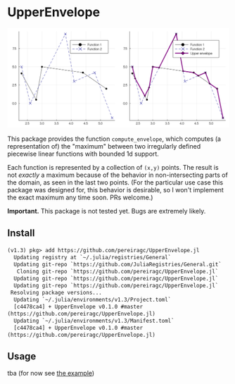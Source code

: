 # UpperEnvelope

![Example](examples/example.png)

This package provides the function `compute_envelope`, which computes (a representation of) the "maximum" between two irregularly defined piecewise linear functions with bounded 1d support.

Each function is represented by a collection of `(x,y)` points. The result is not *exactly* a maximum because of the behavior in non-intersecting parts of the domain, as seen in the last two points. (For the particular use case this package was designed for, this behavior is desirable, so I won't implement the exact maximum any time soon. PRs welcome.)

**Important.** This package is not tested yet. Bugs are extremely likely.

## Install

```julia-repl
(v1.3) pkg> add https://github.com/pereiragc/UpperEnvelope.jl
  Updating registry at `~/.julia/registries/General`
  Updating git-repo `https://github.com/JuliaRegistries/General.git`
   Cloning git-repo `https://github.com/pereiragc/UpperEnvelope.jl`
  Updating git-repo `https://github.com/pereiragc/UpperEnvelope.jl`
  Updating git-repo `https://github.com/pereiragc/UpperEnvelope.jl`
 Resolving package versions...
  Updating `~/.julia/environments/v1.3/Project.toml`
  [c4478ca4] + UpperEnvelope v0.1.0 #master (https://github.com/pereiragc/UpperEnvelope.jl)
  Updating `~/.julia/environments/v1.3/Manifest.toml`
  [c4478ca4] + UpperEnvelope v0.1.0 #master (https://github.com/pereiragc/UpperEnvelope.jl)
```

## Usage
tba (for now see [the example](examples/gen_figure.jl))

